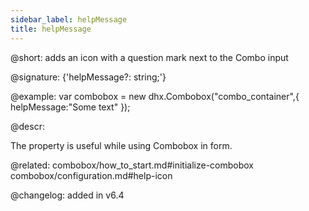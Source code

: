 ```yaml
---
sidebar_label: helpMessage
title: helpMessage
---          
```


@short: adds an icon with a question mark next to the Combo input

@signature: {'helpMessage?: string;'}

@example: 
var combobox = new dhx.Combobox("combo_container",{
	helpMessage:"Some text"
});


@descr:

The property is useful while using Combobox in form.

@related: combobox/how_to_start.md#initialize-combobox
combobox/configuration.md#help-icon

@changelog: added in v6.4